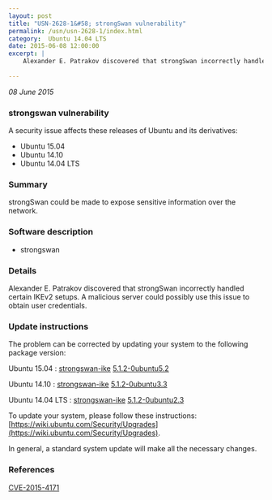 ```yaml
---
layout: post
title: "USN-2628-1&#58; strongSwan vulnerability"
permalink: /usn/usn-2628-1/index.html
category:  Ubuntu 14.04 LTS
date: 2015-06-08 12:00:00
excerpt: |
    Alexander E. Patrakov discovered that strongSwan incorrectly handled certain IKEv2 setups. A malicious server could possibly use this issue to obtain user credentials. 
    
--- 
```

 
 

*08 June 2015*

### strongswan vulnerability

A security issue affects these releases of Ubuntu and its derivatives:

* Ubuntu 15.04
* Ubuntu 14.10
* Ubuntu 14.04 LTS

### Summary

strongSwan could be made to expose sensitive information over the network. 

### Software description

* strongswan 

### Details

Alexander E. Patrakov discovered that strongSwan incorrectly handled certain IKEv2 setups. A malicious server could possibly use this issue to obtain user credentials. 

### Update instructions

The problem can be corrected by updating your system to the following package version:

Ubuntu 15.04
 : [strongswan-ike](https://launchpad.net/ubuntu/+source/strongswan) <span> [5.1.2-0ubuntu5.2](https://launchpad.net/ubuntu/+source/strongswan/5.1.2-0ubuntu5.2) </span> 

Ubuntu 14.10
 : [strongswan-ike](https://launchpad.net/ubuntu/+source/strongswan) <span> [5.1.2-0ubuntu3.3](https://launchpad.net/ubuntu/+source/strongswan/5.1.2-0ubuntu3.3) </span> 

Ubuntu 14.04 LTS
 : [strongswan-ike](https://launchpad.net/ubuntu/+source/strongswan) <span> [5.1.2-0ubuntu2.3](https://launchpad.net/ubuntu/+source/strongswan/5.1.2-0ubuntu2.3) </span> 

To update your system, please follow these instructions: [https://wiki.ubuntu.com/Security/Upgrades](https://wiki.ubuntu.com/Security/Upgrades).

In general, a standard system update will make all the necessary changes. 

### References

 
 [CVE-2015-4171](http://people.ubuntu.com/~ubuntu-security/cve/CVE-2015-4171)
 

